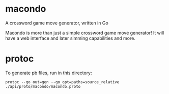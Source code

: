 # macondo

A crossword game move generator, written in Go

Macondo is more than just a simple crossword game move generator! It will have a web interface and later simming capabilities and more.

# protoc

To generate pb files, run in this directory:

`protoc --go_out=gen --go_opt=paths=source_relative ./api/proto/macondo/macondo.proto`
